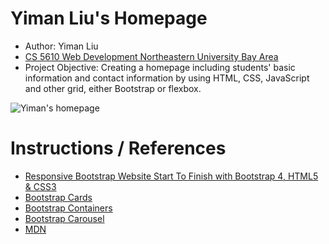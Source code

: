 # Yiman Liu's Homepage

* Author: Yiman Liu
* <a href="https://johnguerra.co/classes/webDevelopment_fall_2020/">CS 5610 Web Development Northeastern University Bay Area</a> 
* Project Objective: Creating a homepage including students' basic information and contact information by using HTML, CSS, JavaScript and other grid, either Bootstrap or flexbox. 
<img src="Yiman's-homepage.png" alt="Yiman's homepage"> 

# Instructions / References
* <a href="https://www.youtube.com/watch?v=9cKsq14Kfsw">Responsive Bootstrap Website Start To Finish with Bootstrap 4, HTML5 & CSS3</a> 
* <a href="https://getbootstrap.com/docs/4.0/components/card/">Bootstrap Cards</a> 
* <a href=https://getbootstrap.com/docs/4.0/layout/overview/>Bootstrap Containers</a> 
* <a href=https://getbootstrap.com/docs/4.0/components/carousel//>Bootstrap Carousel</a> 
* <a href=https://developer.mozilla.org/en-US/docs/Learn/Getting_started_with_the_web/>MDN</a> 
